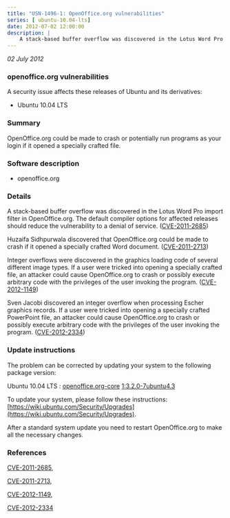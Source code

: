 ```yaml
---
title: "USN-1496-1: OpenOffice.org vulnerabilities"
series: [ ubuntu-10.04-lts]
date: 2012-07-02 12:00:00
description: |
    A stack-based buffer overflow was discovered in the Lotus Word Pro import filter in OpenOffice.org. The default compiler options for affected releases should reduce the vulnerability to a denial of service. ([CVE-2011-2685](http://people.ubuntu.com/~ubuntu-security/cve/CVE-2011-2685))
--- 
```

 
 

*02 July 2012*

### openoffice.org vulnerabilities

A security issue affects these releases of Ubuntu and its derivatives:

* Ubuntu 10.04 LTS

### Summary

OpenOffice.org could be made to crash or potentially run programs as your login if it opened a specially crafted file.

### Software description

* openoffice.org 

### Details

A stack-based buffer overflow was discovered in the Lotus Word Pro import filter in OpenOffice.org. The default compiler options for affected releases should reduce the vulnerability to a denial of service. ([CVE-2011-2685](http://people.ubuntu.com/~ubuntu-security/cve/CVE-2011-2685))

Huzaifa Sidhpurwala discovered that OpenOffice.org could be made to crash if it opened a specially crafted Word document. ([CVE-2011-2713](http://people.ubuntu.com/~ubuntu-security/cve/CVE-2011-2713))

Integer overflows were discovered in the graphics loading code of several different image types. If a user were tricked into opening a specially crafted file, an attacker could cause OpenOffice.org to crash or possibly execute arbitrary code with the privileges of the user invoking the program. ([CVE-2012-1149](http://people.ubuntu.com/~ubuntu-security/cve/CVE-2012-1149))

Sven Jacobi discovered an integer overflow when processing Escher graphics records. If a user were tricked into opening a specially crafted PowerPoint file, an attacker could cause OpenOffice.org to crash or possibly execute arbitrary code with the privileges of the user invoking the program. ([CVE-2012-2334](http://people.ubuntu.com/~ubuntu-security/cve/CVE-2012-2334)) 

### Update instructions

The problem can be corrected by updating your system to the following package version:

Ubuntu 10.04 LTS
 : [openoffice.org-core](https://launchpad.net/ubuntu/+source/openoffice.org) <span> [1:3.2.0-7ubuntu4.3](https://launchpad.net/ubuntu/+source/openoffice.org/1:3.2.0-7ubuntu4.3) </span> 

To update your system, please follow these instructions: [https://wiki.ubuntu.com/Security/Upgrades](https://wiki.ubuntu.com/Security/Upgrades).

After a standard system update you need to restart OpenOffice.org to make all the necessary changes. 

### References

 
 [CVE-2011-2685](http://people.ubuntu.com/~ubuntu-security/cve/CVE-2011-2685), 

 [CVE-2011-2713](http://people.ubuntu.com/~ubuntu-security/cve/CVE-2011-2713), 

 [CVE-2012-1149](http://people.ubuntu.com/~ubuntu-security/cve/CVE-2012-1149), 

 [CVE-2012-2334](http://people.ubuntu.com/~ubuntu-security/cve/CVE-2012-2334)
 

